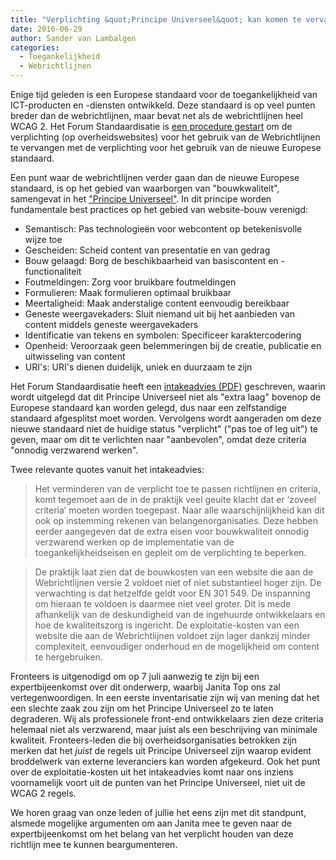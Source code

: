 ```yaml
---
title: "Verplichting &quot;Principe Universeel&quot; kan komen te vervallen bij vervanging Webrichtlijnen"
date: 2016-06-29
author: Sander van Lambalgen
categories: 
  - Toegankelijkheid
  - Webrichtlijnen
---
```

Enige tijd geleden is een Europese standaard voor de toegankelijkheid van ICT-producten en -diensten ontwikkeld. Deze standaard is op veel punten breder dan de webrichtlijnen, maar bevat net als de webrichtlijnen heel WCAG 2. Het Forum Standaardisatie is [een procedure gestart](https://www.digitoegankelijk.nl/actueel/nieuws/2016/06/09/aanpassingsverzoek-webrichtlijnen-naar-forum-standaardisatie) om de verplichting (op overheidswebsites) voor het gebruik van de Webrichtlijnen te vervangen met de verplichting voor het gebruik van de nieuwe Europese standaard.

Een punt waar de webrichtlijnen verder gaan dan de nieuwe Europese standaard, is op het gebied van waarborgen van "bouwkwaliteit", samengevat in het ["Principe Universeel"](https://www.accessibility.nl/kennisbank/webrichtlijnen2/principe-universeel/). In dit principe worden fundamentale best practices op het gebied van website-bouw verenigd:

* Semantisch: Pas technologieën voor webcontent op betekenisvolle wijze toe
* Gescheiden: Scheid content van presentatie en van gedrag
* Bouw gelaagd: Borg de beschikbaarheid van basiscontent en -functionaliteit
* Foutmeldingen: Zorg voor bruikbare foutmeldingen
* Formulieren: Maak formulieren optimaal bruikbaar
* Meertaligheid: Maak anderstalige content eenvoudig bereikbaar
* Geneste weergavekaders: Sluit niemand uit bij het aanbieden van content middels geneste weergavekaders
* Identificatie van tekens en symbolen: Specificeer karaktercodering
* Openheid: Veroorzaak geen belemmeringen bij de creatie, publicatie en uitwisseling van content
* URI's: URI's dienen duidelijk, uniek en duurzaam te zijn

Het Forum Standaardisatie heeft een [intakeadvies (PDF)](https://www.logius.nl/fileadmin/os/Vergaderstukken/FS_160608.3C_Intakeadvies_wijziging_Webrichtlijnen.pdf) geschreven, waarin wordt uitgelegd dat dit Principe Universeel niet als "extra laag" bovenop de Europese standaard kan worden gelegd, dus naar een zelfstandige standaard afgesplitst moet worden. Vervolgens wordt aangeraden om deze nieuwe standaard niet de huidige status "verplicht" ("pas toe of leg uit") te geven, maar om dit te verlichten naar "aanbevolen", omdat deze criteria "onnodig verzwarend werken".

Twee relevante quotes vanuit het intakeadvies:

> Het verminderen van de verplicht toe te passen richtlijnen en criteria, komt tegemoet aan de in de praktijk veel geuite klacht dat er ‘zoveel criteria’ moeten worden toegepast. Naar alle waarschijnlijkheid kan dit ook op instemming rekenen van belangenorganisaties. Deze hebben eerder aangegeven dat de extra eisen voor bouwkwaliteit onnodig verzwarend werken op de implementatie van de toegankelijkheidseisen en gepleit om de verplichting te beperken.

> De praktijk laat zien dat de bouwkosten van een website die aan de Webrichtlijnen versie 2 voldoet niet of niet substantieel hoger zijn. De verwachting is dat hetzelfde geldt voor EN 301 549. De inspanning om hieraan te voldoen is daarmee niet veel groter. Dit is mede afhankelijk van de deskundigheid van de ingehuurde ontwikkelaars en hoe de kwaliteitszorg is ingericht. De exploitatie-kosten van een website die aan de Webrichtlijnen voldoet zijn lager dankzij minder complexiteit, eenvoudiger onderhoud en de mogelijkheid om content te hergebruiken.

Fronteers is uitgenodigd om op 7 juli aanwezig te zijn bij een expertbijeenkomst over dit onderwerp, waarbij Janita Top ons zal vertegenwoordigen. In een eerste inventarisatie zijn wij van mening dat het een slechte zaak zou zijn om het Principe Universeel zo te laten degraderen. Wij als professionele front-end ontwikkelaars zien deze criteria helemaal niet als verzwarend, maar juist als een beschrijving van minimale kwaliteit. Fronteers-leden die bij overheidsorganisaties betrokken zijn merken dat het _juist_ de regels uit Principe Universeel zijn waarop evident broddelwerk van externe leveranciers kan worden afgekeurd. Ook het punt over de exploitatie-kosten uit het intakeadvies komt naar ons inziens voornamelijk voort uit de punten van het Principe Universeel, niet uit de WCAG 2 regels.

We horen graag van onze leden of jullie het eens zijn met dit standpunt, alsmede mogelijke argumenten om aan Janita mee te geven naar de expertbijeenkomst om het belang van het verplicht houden van deze richtlijn mee te kunnen beargumenteren.
